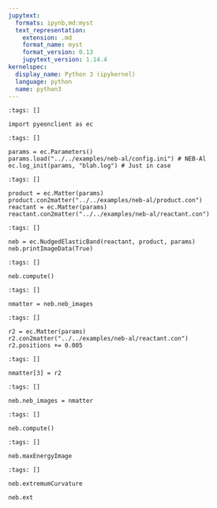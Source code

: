 ```yaml
---
jupytext:
  formats: ipynb,md:myst
  text_representation:
    extension: .md
    format_name: myst
    format_version: 0.13
    jupytext_version: 1.14.4
kernelspec:
  display_name: Python 3 (ipykernel)
  language: python
  name: python3
---
```


```{code-cell} ipython3
:tags: []

import pyeonclient as ec
```

```{code-cell} ipython3
:tags: []

params = ec.Parameters()
params.load("../../examples/neb-al/config.ini") # NEB-Al
ec.log_init(params, "blah.log") # Just in case
```

```{code-cell} ipython3
:tags: []

product = ec.Matter(params)
product.con2matter("../../examples/neb-al/product.con")
reactant = ec.Matter(params)
reactant.con2matter("../../examples/neb-al/reactant.con")
```

```{code-cell} ipython3
:tags: []

neb = ec.NudgedElasticBand(reactant, product, params)
neb.printImageData(True)
```

```{code-cell} ipython3
:tags: []

neb.compute()
```

```{code-cell} ipython3
:tags: []

nmatter = neb.neb_images
```

```{code-cell} ipython3
:tags: []

r2 = ec.Matter(params)
r2.con2matter("../../examples/neb-al/reactant.con")
r2.positions += 0.005
```

```{code-cell} ipython3
:tags: []

nmatter[3] = r2
```

```{code-cell} ipython3
:tags: []

neb.neb_images = nmatter
```

```{code-cell} ipython3
:tags: []

neb.compute()
```

```{code-cell} ipython3
:tags: []

neb.maxEnergyImage
```

```{code-cell} ipython3
:tags: []

neb.extremumCurvature
```

```{code-cell} ipython3
neb.ext
```
